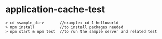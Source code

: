 # application-cache-test
```
> cd <sample_dir>       //example: cd 1-helloworld
> npm install           //to install packages needed
> npm start & npm test  //to run the sample server and related test
```
